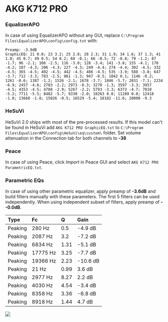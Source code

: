 # AKG K712 PRO

### EqualizerAPO
In case of using EqualizerAPO without any GUI, replace `C:\Program Files\EqualizerAPO\config\config.txt`
with:
```
Preamp: -3.9dB
GraphicEQ: 21 0.0; 23 3.2; 25 2.8; 28 2.3; 31 1.9; 34 1.6; 37 1.3; 41 1.0; 45 0.7; 49 0.5; 54 0.2; 60 -0.1; 66 -0.5; 72 -0.8; 79 -1.2; 87 -1.7; 96 -2.1; 106 -2.5; 116 -3.0; 128 -3.4; 141 -3.8; 155 -4.1; 170 -4.2; 187 -4.3; 206 -4.3; 227 -4.3; 249 -4.4; 274 -4.4; 302 -4.5; 332 -4.5; 365 -4.5; 402 -4.5; 442 -4.5; 486 -4.5; 535 -3.9; 588 -3.8; 647 -3.7; 712 -3.3; 783 -2.5; 861 -1.3; 947 -0.5; 1042 0.1; 1146 -0.2; 1261 -0.6; 1387 -1.2; 1526 -2.1; 1678 -3.7; 1846 -5.7; 2031 -7.1; 2234 -6.9; 2457 -4.6; 2703 -2.2; 2973 -0.3; 3270 -1.3; 3597 -3.3; 3957 -4.5; 4353 -4.5; 4788 -2.9; 5267 -2.2; 5793 -3.3; 6373 -4.7; 7010 -5.2; 7711 -5.5; 8482 -5.7; 9330 -2.0; 10263 0.0; 11289 0.0; 12418 -1.0; 13660 -1.8; 15026 -0.5; 16529 -5.4; 18182 -11.6; 20000 -9.3
```

### HeSuVi
HeSuVi 2.0 ships with most of the pre-processed results. If this model can't be found in HeSuVi add
`AKG K712 PRO GraphicEQ.txt` to `C:\Program Files\EqualizerAPO\config\HeSuVi\eq\custom\` folder.
Set volume attenuation in the Connection tab for both channels to **-38**

### Peace
In case of using Peace, click *Import* in Peace GUI and select `AKG K712 PRO ParametricEQ.txt`.

### Parametric EQs
In case of using other parametric equalizer, apply preamp of **-3.6dB** and build filters manually
with these parameters. The first 5 filters can be used independently.
When using independent subset of filters, apply preamp of **--0.0dB**.

| Type    | Fc       |    Q | Gain     |
|:--------|:---------|:-----|:---------|
| Peaking | 280 Hz   | 0.5  | -4.9 dB  |
| Peaking | 2087 Hz  | 3.2  | -7.2 dB  |
| Peaking | 6834 Hz  | 1.31 | -5.1 dB  |
| Peaking | 17775 Hz | 3.25 | -7.7 dB  |
| Peaking | 19366 Hz | 2.23 | -10.6 dB |
| Peaking | 21 Hz    | 0.99 | 3.6 dB   |
| Peaking | 2977 Hz  | 8.27 | 2.2 dB   |
| Peaking | 4030 Hz  | 4.54 | -3.4 dB  |
| Peaking | 8358 Hz  | 3.36 | -6.8 dB  |
| Peaking | 8918 Hz  | 1.44 | 4.7 dB   |

![](https://raw.githubusercontent.com/jaakkopasanen/AutoEq/master/results/rtings/avg/AKG%20K712%20PRO/AKG%20K712%20PRO.png)